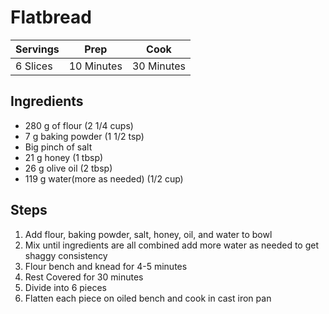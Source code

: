# Flatbread

|Servings|Prep|Cook|
|--|--|--|
|6 Slices|10 Minutes|30 Minutes|

## Ingredients

* 280 g of flour (2 1/4 cups)
* 7 g baking powder (1 1/2 tsp)
* Big pinch of salt
* 21 g honey (1 tbsp)
* 26 g olive oil (2 tbsp)
* 119 g water(more as needed) (1/2 cup)

## Steps

1) Add flour, baking powder, salt, honey, oil, and water to bowl
2) Mix until ingredients are all combined add more water as needed to get shaggy consistency
3) Flour bench and knead for 4-5 minutes
4) Rest Covered for 30 minutes
5) Divide into 6 pieces
6) Flatten each piece on oiled bench and cook in cast iron pan
